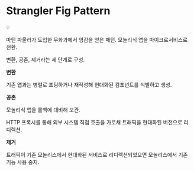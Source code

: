 # Strangler Fig Pattern

<aside>
💡

마틴 파울러가 도입한 무화과에서 영감을 얻은 패턴.
모놀리식 앱을 마이크로서비스로 전환.

변환, 공존, 제거라는 세 단계로 구성.

</aside>

**변환**

기존 앱과는 병렬로 포팅하거나 재작성해 현대화된 컴포넌트를 식별하고 생성.

**공존**

모놀리식 앱을 롤백에 대비해 보관.

HTTP 프록시를 통해 외부 시스템 직접 호출을 가로채 트래픽을 현대화된 버전으로 리디렉션.

**제거**

트래픽이 기존 모놀리스에서 현대화된 서비스로 리디렉션되었으면 모놀리스에서 기존 기능 사용 중지.